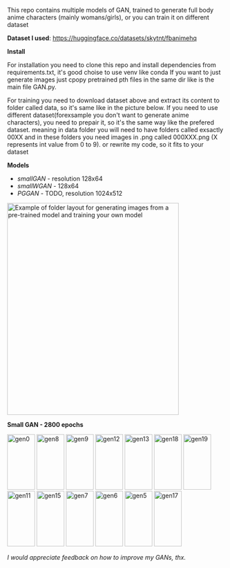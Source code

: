 This repo contains multiple models of GAN, trained to generate full body anime characters (mainly womans/girls), or you can train it on different dataset

**Dataset I used**: https://huggingface.co/datasets/skytnt/fbanimehq


**Install**

For installation you need to clone this repo and install dependencies from requirements.txt, it's good choise to use venv like conda
If you want to just generate images just cpopy pretrained pth files in the same dir like is the main file GAN.py.

For training you need to download dataset above and extract its content to folder called data, so it's same like in the picture below.
If you need to use different dataset(forexsample you don't want to generate anime characters), you need to prepair it, so it's the same way like the prefered dataset.
meaning in data folder you will need to have folders called exsactly 00XX and in these folders you need images in .png called 000XXX.png (X represents int value from 0 to 9).
or rewrite my code, so it fits to your dataset

**Models**
- *smallGAN* - resolution 128x64
- *smallWGAN* - 128x64
- *PGGAN* - TODO, resolution 1024x512

<img width="397" height="490" alt="Example of folder layout for generating images from a pre-trained model and training your own model" src="https://github.com/user-attachments/assets/06d8a40e-814f-4be7-94c5-fd32155398b8" />


**Small GAN - 2800 epochs**

<img width="64" height="128" alt="gen0" src="https://github.com/user-attachments/assets/78b8ddc1-158f-4e1a-a675-f4fac3cc9e7d" />
<img width="64" height="128" alt="gen8" src="https://github.com/user-attachments/assets/0291490b-cec6-4dda-b243-3dd93d5754f9" />
<img width="64" height="128" alt="gen9" src="https://github.com/user-attachments/assets/3cd80df7-ba6c-4c01-a5ae-82aab2633024" />
<img width="64" height="128" alt="gen12" src="https://github.com/user-attachments/assets/ec7495a0-f05f-40d6-9c3a-9ad6bf519e0d" />
<img width="64" height="128" alt="gen13" src="https://github.com/user-attachments/assets/14a5890c-4f19-45b7-b488-1bd5b016ed46" />
<img width="64" height="128" alt="gen18" src="https://github.com/user-attachments/assets/22b34738-0093-495b-9b28-9313d805e9a9" />
<img width="64" height="128" alt="gen19" src="https://github.com/user-attachments/assets/dce76114-129b-4476-8b0a-908c1d7316d6" />
<img width="64" height="128" alt="gen11" src="https://github.com/user-attachments/assets/866b4749-a42f-4411-abe6-154a327277ec" />
<img width="64" height="128" alt="gen15" src="https://github.com/user-attachments/assets/1d0f4447-9957-42e5-9129-a86bd31a6d5b" />
<img width="64" height="128" alt="gen7" src="https://github.com/user-attachments/assets/c3dca1f6-214a-4a0e-b310-f7e34867d083" />
<img width="64" height="128" alt="gen6" src="https://github.com/user-attachments/assets/53d2aea5-e8a1-48fc-82f6-7596a0af8ae5" />
<img width="64" height="128" alt="gen5" src="https://github.com/user-attachments/assets/a62aadfb-1961-4633-971b-0479ea2293a1" />
<img width="64" height="128" alt="gen17" src="https://github.com/user-attachments/assets/ece8968e-53bf-4221-ba0a-06e691ba7cde" />


*I would appreciate feedback on how to improve my GANs, thx.*
